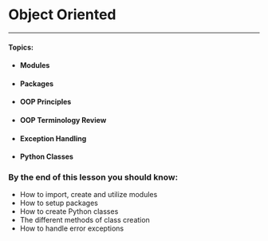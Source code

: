 # Object Oriented

---

#### **Topics:**

* #### Modules
* #### Packages
* #### OOP Principles
* #### OOP Terminology Review

* #### Exception Handling
* #### Python Classes

### By the end of this lesson you should know:

* How to import, create and utilize modules
* How to setup packages
* How to create Python classes
* The different methods of class creation
* How to handle error exceptions






